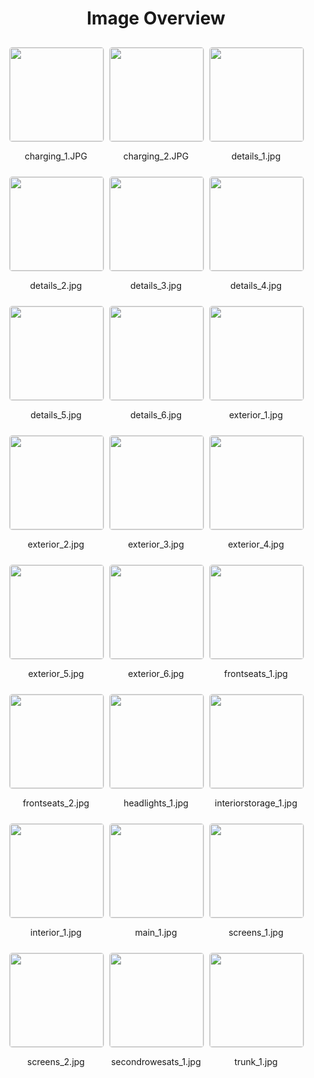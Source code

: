<style>
    .image-gallery {
        display: flex;
        flex-wrap: wrap;
        gap: 10px;
        justify-content: center;
        padding: 10px;
    }
    .image-gallery img {
        width: 150px;
        height: auto;
        border: 1px solid #ddd;
        border-radius: 5px;
    }
    .image-gallery div {
        flex: 1 1 calc(33.333% - 20px); /* Three images per row on large screens */
        max-width: 150px;
        text-align: center;
    }
    @media (max-width: 768px) {
        .image-gallery div {
            flex: 1 1 calc(50% - 20px); /* Two images per row on medium screens */
        }
    }
    @media (max-width: 480px) {
        .image-gallery div {
            flex: 1 1 100%; /* One image per row on small screens */
        }
    }
</style>
<h1 style ="text-align: center;"> Image Overview </h1> <div class="image-gallery">
<div>
<img src="https://media.evkx.net/multimedia/models/fiat/grande_panda/grande_panda/charging_1_st.JPG">
<p>charging_1.JPG</p>
</div>
<div>
<img src="https://media.evkx.net/multimedia/models/fiat/grande_panda/grande_panda/charging_2_st.JPG">
<p>charging_2.JPG</p>
</div>
<div>
<img src="https://media.evkx.net/multimedia/models/fiat/grande_panda/grande_panda/details_1_st.jpg">
<p>details_1.jpg</p>
</div>
<div>
<img src="https://media.evkx.net/multimedia/models/fiat/grande_panda/grande_panda/details_2_st.jpg">
<p>details_2.jpg</p>
</div>
<div>
<img src="https://media.evkx.net/multimedia/models/fiat/grande_panda/grande_panda/details_3_st.jpg">
<p>details_3.jpg</p>
</div>
<div>
<img src="https://media.evkx.net/multimedia/models/fiat/grande_panda/grande_panda/details_4_st.jpg">
<p>details_4.jpg</p>
</div>
<div>
<img src="https://media.evkx.net/multimedia/models/fiat/grande_panda/grande_panda/details_5_st.jpg">
<p>details_5.jpg</p>
</div>
<div>
<img src="https://media.evkx.net/multimedia/models/fiat/grande_panda/grande_panda/details_6_st.jpg">
<p>details_6.jpg</p>
</div>
<div>
<img src="https://media.evkx.net/multimedia/models/fiat/grande_panda/grande_panda/exterior_1_st.jpg">
<p>exterior_1.jpg</p>
</div>
<div>
<img src="https://media.evkx.net/multimedia/models/fiat/grande_panda/grande_panda/exterior_2_st.jpg">
<p>exterior_2.jpg</p>
</div>
<div>
<img src="https://media.evkx.net/multimedia/models/fiat/grande_panda/grande_panda/exterior_3_st.jpg">
<p>exterior_3.jpg</p>
</div>
<div>
<img src="https://media.evkx.net/multimedia/models/fiat/grande_panda/grande_panda/exterior_4_st.jpg">
<p>exterior_4.jpg</p>
</div>
<div>
<img src="https://media.evkx.net/multimedia/models/fiat/grande_panda/grande_panda/exterior_5_st.jpg">
<p>exterior_5.jpg</p>
</div>
<div>
<img src="https://media.evkx.net/multimedia/models/fiat/grande_panda/grande_panda/exterior_6_st.jpg">
<p>exterior_6.jpg</p>
</div>
<div>
<img src="https://media.evkx.net/multimedia/models/fiat/grande_panda/grande_panda/frontseats_1_st.jpg">
<p>frontseats_1.jpg</p>
</div>
<div>
<img src="https://media.evkx.net/multimedia/models/fiat/grande_panda/grande_panda/frontseats_2_st.jpg">
<p>frontseats_2.jpg</p>
</div>
<div>
<img src="https://media.evkx.net/multimedia/models/fiat/grande_panda/grande_panda/headlights_1_st.jpg">
<p>headlights_1.jpg</p>
</div>
<div>
<img src="https://media.evkx.net/multimedia/models/fiat/grande_panda/grande_panda/interiorstorage_1_st.jpg">
<p>interiorstorage_1.jpg</p>
</div>
<div>
<img src="https://media.evkx.net/multimedia/models/fiat/grande_panda/grande_panda/interior_1_st.jpg">
<p>interior_1.jpg</p>
</div>
<div>
<img src="https://media.evkx.net/multimedia/models/fiat/grande_panda/grande_panda/main_1_st.jpg">
<p>main_1.jpg</p>
</div>
<div>
<img src="https://media.evkx.net/multimedia/models/fiat/grande_panda/grande_panda/screens_1_st.jpg">
<p>screens_1.jpg</p>
</div>
<div>
<img src="https://media.evkx.net/multimedia/models/fiat/grande_panda/grande_panda/screens_2_st.jpg">
<p>screens_2.jpg</p>
</div>
<div>
<img src="https://media.evkx.net/multimedia/models/fiat/grande_panda/grande_panda/secondrowesats_1_st.jpg">
<p>secondrowesats_1.jpg</p>
</div>
<div>
<img src="https://media.evkx.net/multimedia/models/fiat/grande_panda/grande_panda/trunk_1_st.jpg">
<p>trunk_1.jpg</p>
</div>
</div>
